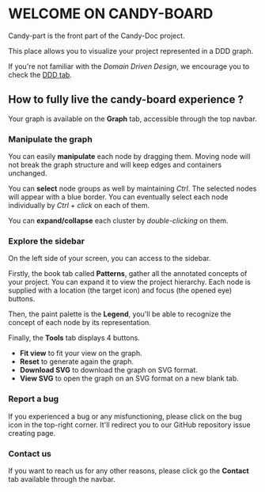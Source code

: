 # WELCOME ON CANDY-BOARD

Candy-part is the front part of the Candy-Doc project.

This place allows you to visualize your project represented in a DDD graph.

If you're not familiar with the _Domain Driven Design_, we encourage you to check the [DDD tab](DDD.md).

## How to fully live the candy-board experience **?**

Your graph is available on the **Graph** tab, accessible through the top navbar.

### Manipulate the graph

You can easily **manipulate** each node by dragging them. Moving node will not
break the graph structure and will keep edges and containers unchanged.

You can **select** node groups as well by maintaining _Ctrl_. The selected nodes
will appear with a blue border. You can eventually select each node individually
by _Ctrl + click_ on each of them.

You can **expand/collapse** each cluster by _double-clicking_ on them.

### Explore the sidebar

On the left side of your screen, you can access to the sidebar.

Firstly, the book tab called **Patterns**, gather all the annotated concepts of your project.
You can expand it to view the project hierarchy. Each node is supplied with a location (the target icon)
and focus (the opened eye) buttons.

Then, the paint palette is the **Legend**, you'll be able to recognize the concept of each node by its
representation.

Finally, the **Tools** tab displays 4 buttons.

- **Fit view** to fit your view on the graph.
- **Reset** to generate again the graph.
- **Download SVG** to download the graph on SVG format.
- **View SVG** to open the graph on an SVG format on a new blank tab.

### Report a bug

If you experienced a bug or any misfunctioning, please click on the bug icon in the top-right corner.
It'll redirect you to our GitHub repository issue creating page.

### Contact us

If you want to reach us for any other reasons, please click go the **Contact** tab
available through the navbar.
